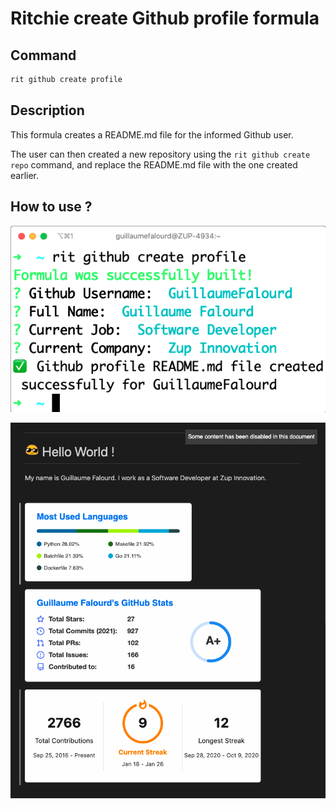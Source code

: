 # Ritchie create Github profile formula

## Command

```bash
rit github create profile
```

## Description

This formula creates a README.md file for the informed Github user.

The user can then created a new repository using the `rit github create repo` command, and replace the README.md file with the one created earlier.

## How to use ?

![Command](/docs/img/rit-github-create-profile-command.png)

![Result](/docs/img/rit-github-create-profile-result.png)
